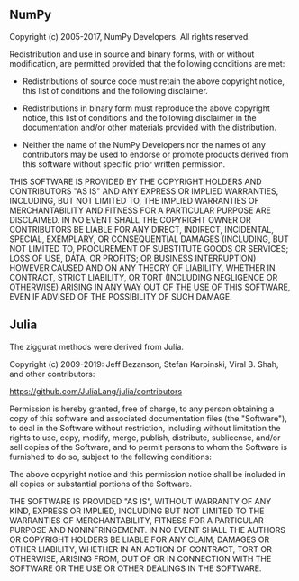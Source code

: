 ## NumPy

Copyright (c) 2005-2017, NumPy Developers.
All rights reserved.

Redistribution and use in source and binary forms, with or without
modification, are permitted provided that the following conditions are
met:

* Redistributions of source code must retain the above copyright
   notice, this list of conditions and the following disclaimer.

* Redistributions in binary form must reproduce the above
   copyright notice, this list of conditions and the following
   disclaimer in the documentation and/or other materials provided
   with the distribution.

* Neither the name of the NumPy Developers nor the names of any
   contributors may be used to endorse or promote products derived
   from this software without specific prior written permission.

THIS SOFTWARE IS PROVIDED BY THE COPYRIGHT HOLDERS AND CONTRIBUTORS
"AS IS" AND ANY EXPRESS OR IMPLIED WARRANTIES, INCLUDING, BUT NOT
LIMITED TO, THE IMPLIED WARRANTIES OF MERCHANTABILITY AND FITNESS FOR
A PARTICULAR PURPOSE ARE DISCLAIMED. IN NO EVENT SHALL THE COPYRIGHT
OWNER OR CONTRIBUTORS BE LIABLE FOR ANY DIRECT, INDIRECT, INCIDENTAL,
SPECIAL, EXEMPLARY, OR CONSEQUENTIAL DAMAGES (INCLUDING, BUT NOT
LIMITED TO, PROCUREMENT OF SUBSTITUTE GOODS OR SERVICES; LOSS OF USE,
DATA, OR PROFITS; OR BUSINESS INTERRUPTION) HOWEVER CAUSED AND ON ANY
THEORY OF LIABILITY, WHETHER IN CONTRACT, STRICT LIABILITY, OR TORT
(INCLUDING NEGLIGENCE OR OTHERWISE) ARISING IN ANY WAY OUT OF THE USE
OF THIS SOFTWARE, EVEN IF ADVISED OF THE POSSIBILITY OF SUCH DAMAGE.


## Julia

The ziggurat methods were derived from Julia.

Copyright (c) 2009-2019: Jeff Bezanson, Stefan Karpinski, Viral B. Shah,
and other contributors:

https://github.com/JuliaLang/julia/contributors

Permission is hereby granted, free of charge, to any person obtaining
a copy of this software and associated documentation files (the
"Software"), to deal in the Software without restriction, including
without limitation the rights to use, copy, modify, merge, publish,
distribute, sublicense, and/or sell copies of the Software, and to
permit persons to whom the Software is furnished to do so, subject to
the following conditions:

The above copyright notice and this permission notice shall be
included in all copies or substantial portions of the Software.

THE SOFTWARE IS PROVIDED "AS IS", WITHOUT WARRANTY OF ANY KIND,
EXPRESS OR IMPLIED, INCLUDING BUT NOT LIMITED TO THE WARRANTIES OF
MERCHANTABILITY, FITNESS FOR A PARTICULAR PURPOSE AND
NONINFRINGEMENT. IN NO EVENT SHALL THE AUTHORS OR COPYRIGHT HOLDERS BE
LIABLE FOR ANY CLAIM, DAMAGES OR OTHER LIABILITY, WHETHER IN AN ACTION
OF CONTRACT, TORT OR OTHERWISE, ARISING FROM, OUT OF OR IN CONNECTION
WITH THE SOFTWARE OR THE USE OR OTHER DEALINGS IN THE SOFTWARE.
